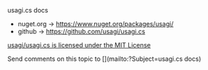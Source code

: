 ﻿usagi.cs docs

- nuget.org -> https://www.nuget.org/packages/usagi/
- github -> https://github.com/usagi/usagi.cs
<p><a href='https://github.com/usagi/usagi.cs/blob/master/LICENSE.md' target='_blank'>usagi/usagi.cs is licensed under the MIT License</a></p>
Send comments on this topic to [](mailto:?Subject=usagi.cs docs)
